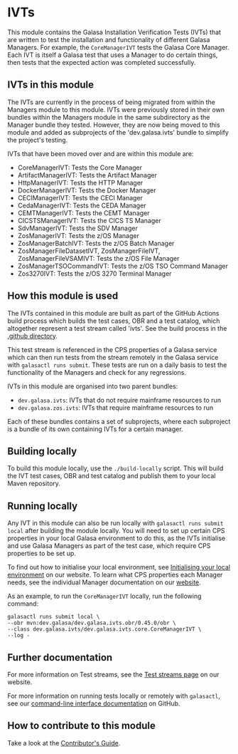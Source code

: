 # IVTs

This module contains the Galasa Installation Verification Tests (IVTs) that are written to test the installation and functionality of different Galasa Managers. For example, the `CoreManagerIVT` tests the Galasa Core Manager. Each IVT is itself a Galasa test that uses a Manager to do certain things, then tests that the expected action was completed successfully.

## IVTs in this module

The IVTs are currently in the process of being migrated from within the Managers module to this module. IVTs were previously stored in their own bundles within the Managers module in the same subdirectory as the Manager bundle they tested. However, they are now being moved to this module and added as subprojects of the 'dev.galasa.ivts' bundle to simplify the project's testing.

IVTs that have been moved over and are within this module are:
* CoreManagerIVT: Tests the Core Manager
* ArtifactManagerIVT: Tests the Artifact Manager
* HttpManagerIVT: Tests the HTTP Manager
* DockerManagerIVT: Tests the Docker Manager
* CECIManagerIVT: Tests the CECI Manager
* CedaManagerIVT: Tests the CEDA Manager
* CEMTManagerIVT: Tests the CEMT Manager
* CICSTSManagerIVT: Tests the CICS TS Manager
* SdvManagerIVT: Tests the SDV Manager
* ZosManagerIVT: Tests the z/OS Manager
* ZosManagerBatchIVT: Tests the z/OS Batch Manager
* ZosManagerFileDatasetIVT, ZosManagerFileIVT, ZosManagerFileVSAMIVT: Tests the z/OS File Manager
* ZosManagerTSOCommandIVT: Tests the z/OS TSO Command Manager
* Zos3270IVT: Tests the z/OS 3270 Terminal Manager

## How this module is used

The IVTs contained in this module are built as part of the GitHub Actions build process which builds the test cases, OBR and a test catalog, which altogether represent a test stream called 'ivts'. See the build process in the [.github directory](../../.github/workflows/ivts.yaml).

This test stream is referenced in the CPS properties of a Galasa service which can then run tests from the stream remotely in the Galasa service with `galasactl runs submit`. These tests are run on a daily basis to test the functionality of the Managers and check for any regressions.

IVTs in this module are organised into two parent bundles:
- `dev.galasa.ivts`: IVTs that do not require mainframe resources to run
- `dev.galasa.zos.ivts`: IVTs that require mainframe resources to run

Each of these bundles contains a set of subprojects, where each subproject is a bundle of its own containing IVTs for a certain manager.

## Building locally

To build this module locally, use the `./build-locally` script. This will build the IVT test cases, OBR and test catalog and publish them to your local Maven repository.

## Running locally

Any IVT in this module can also be run locally with `galasactl runs submit local` after building the module locally. You will need to set up certain CPS properties in your local Galasa environment to do this, as the IVTs initialise and use Galasa Managers as part of the test case, which require CPS properties to be set up. 

To find out how to initialise your local environment, see [Initialising your local environment](https://galasa.dev/docs/cli-command-reference/initialising-home-folder) on our website. To learn what CPS properties each Manager needs, see the individual Manager documentation on our [website](https://galasa.dev/docs/managers).

As an example, to run the `CoreManagerIVT` locally, run the following command:
```
galasactl runs submit local \
--obr mvn:dev.galasa/dev.galasa.ivts.obr/0.45.0/obr \
--class dev.galasa.ivts/dev.galasa.ivts.core.CoreManagerIVT \
--log -
```

## Further documentation

For more information on Test streams, see the [Test streams page](https://galasa.dev/docs/manage-ecosystem/test-streams) on our website.

For more information on running tests locally or remotely with `galasactl`, see our [command-line interface documentation](https://github.com/galasa-dev/cli/blob/main/README.md) on GitHub.


## How to contribute to this module

Take a look at the [Contributor's Guide](https://github.com/galasa-dev/galasa/blob/main/CONTRIBUTING.md).